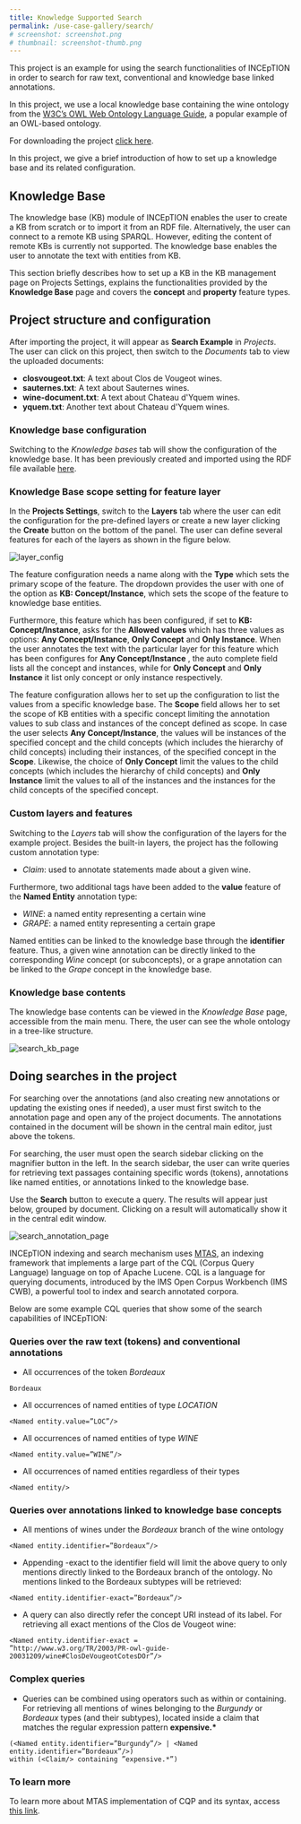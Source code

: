 ```yaml
---
title: Knowledge Supported Search 
permalink: /use-case-gallery/search/
# screenshot: screenshot.png
# thumbnail: screenshot-thumb.png
---
```


This project is an example for using the search functionalities of 
INCEpTION in order to search for raw text, conventional and knowledge base linked annotations.

In this project, we use a local knowledge base containing the wine ontology from the 
[W3C’s OWL Web Ontology Language Guide](https://www.w3.org/TR/owl-guide), a popular example 
of an OWL-based ontology. 

For downloading the project [click here](Search+Example.zip).

In this project, we give a brief introduction of how to set up a knowledge base and its related configuration.

## Knowledge Base

The knowledge base (KB) module of INCEpTION enables the user to create a KB from scratch or to import it from an RDF file. Alternatively, the user can connect to a remote KB using SPARQL. However, editing the content of remote KBs is currently not supported. The knowledge base enables the user to annotate the text with entities from KB. 

This section briefly describes how to set up a KB in the KB management page on Projects Settings, explains the functionalities provided by the __Knowledge Base__ page and covers the __concept__ and  __property__ feature types. 


## Project structure and configuration 

After importing the project, it will appear as __Search Example__ in _Projects_. The user can click 
on this project, then switch to the _Documents_ tab to view the uploaded documents:

* __closvougeot.txt__: A text about Clos de Vougeot wines.
* __sauternes.txt__: A text about Sauternes wines.
* __wine-document.txt__: A text about Chateau d'Yquem wines.
* __yquem.txt__: Another text about Chateau d'Yquem wines.


### Knowledge base configuration

Switching to the _Knowledge bases_ tab will show the configuration of the knowledge base. 
It has been previously created and imported using the RDF file available 
[here](https://www.w3.org/TR/owl-guide/wine.rdf).

### Knowledge Base scope setting for feature layer

In the __Projects Settings__, switch to the __Layers__ tab where the user can edit the configuration 
for the pre-defined layers or create a new layer clicking the __Create__ button on the bottom of the panel. 
The user can define several features for each of the layers as shown in the figure below.

![layer_config](kb-layer-config.png)

The feature configuration needs a name along with the __Type__ which sets the primary scope of the feature. The dropdown provides the user with one of the option as __KB: Concept/Instance__, which sets the scope of the feature to knowledge base entities. 

Furthermore, this feature which has been configured, if set to __KB: Concept/Instance__, asks for the __Allowed values__ which has three values as options: __Any Concept/Instance__, __Only Concept__ and __Only Instance__. When the user annotates the text with the particular layer for this feature which has been configures for __Any Concept/Instance__ , the auto complete field lists all the concept and instances, while for __Only Concept__ and __Only Instance__ it list only concept or only instance respectively.

The feature configuration allows her to set up the configuration to list the values from a specific knowledge base. The __Scope__ field allows her to set the scope of KB entities with a specific concept limiting the annotation values to sub class and instances of the concept defined as scope. In case the user selects __Any Concept/Instance__, the values will be instances of the specified concept and the child concepts (which includes the hierarchy of child concepts) including their instances, of the specified concept in the __Scope__. Likewise, the choice of __Only Concept__ limit the values to the child concepts (which includes the hierarchy of child concepts) and  __Only Instance__ limit the values to all of the instances and the instances for the child concepts of the specified concept. 

### Custom layers and features

Switching to the _Layers_ tab will show the configuration of the layers for the example project.
Besides the built-in layers, the project has the following custom annotation type:

* _Claim_: used to annotate statements made about a given wine.

Furthermore, two additional tags have been added to the __value__ feature of the __Named Entity__
 annotation type: 

* _WINE_: a named entity representing a certain wine
* _GRAPE_: a named entity representing a certain grape

Named entities can be linked to the knowledge base through the __identifier__ feature. Thus, a 
given wine annotation can be directly linked to the corresponding _Wine_ 
concept (or subconcepts), or a grape annotation can be linked to the _Grape_
concept in the knowledge base.


### Knowledge base contents

The knowledge base contents can be viewed in the _Knowledge Base_ page, accessible from the 
main menu. There, the user can see the whole ontology in a tree-like structure.

![search_kb_page](search-kb-page.png)

## Doing searches in the project

For searching over the annotations (and also creating new annotations or updating the existing ones
if needed), a user must first switch to the annotation page and open any of the project documents. 
The annotations contained in the document will be shown in the central main editor, just 
above the tokens.

For searching, the user must open the search sidebar clicking on the magnifier button in the left. 
In the search sidebar, the user can write queries for retrieving text passages containing specific 
words (tokens), annotations like named entities, or annotations linked to the knowledge base.

Use the __Search__ button to execute a query. The results will appear just below, grouped by
document. Clicking on a result will automatically show it in the central edit window. 

![search_annotation_page](search-annotation-page.png)

INCEpTION indexing and search mechanism uses 
[MTAS](https://meertensinstituut.github.io/mtas/index.html), an indexing framework that 
implements a large part of the CQL (Corpus Query Language) language on top of Apache Lucene. 
CQL is a language for querying documents, introduced by the IMS Open Corpus Workbench (IMS CWB), 
a powerful tool to index and search annotated corpora.

Below are some example CQL queries that show some of the search capabilities of INCEpTION:

### Queries over the raw text (tokens) and conventional annotations

* All occurrences of the token _Bordeaux_

```
Bordeaux
```

* All occurrences of named entities of type _LOCATION_

```
<Named entity.value=”LOC”/>
```

* All occurrences of named entities of type _WINE_

```
<Named entity.value=”WINE”/>
```

* All occurrences of named entities regardless of their types


```
<Named entity/>
```

### Queries over annotations linked to knowledge base concepts

* All mentions of wines under the _Bordeaux_ branch of the wine ontology

```
<Named entity.identifier=”Bordeaux”/>
```

* Appending -exact to the identifier field will limit the above query to only mentions directly 
linked to the Bordeaux branch of the ontology. No mentions linked to the Bordeaux subtypes
will be retrieved:


```
<Named entity.identifier-exact=”Bordeaux”/>
```

* A query can also directly refer the concept URI instead of its label. For retrieving all
 exact mentions of the Clos de Vougeot wine:

```
<Named entity.identifier-exact =
”http://www.w3.org/TR/2003/PR-owl-guide-20031209/wine#ClosDeVougeotCotesDOr”/>
```

### Complex queries

* Queries can be combined using operators such as within or containing. For retrieving all mentions 
of wines belonging to the _Burgundy_ or _Bordeaux_ types (and their subtypes), located 
inside a claim that matches the regular expression pattern __expensive.*__

```
(<Named entity.identifier=”Burgundy”/> | <Named entity.identifier=”Bordeaux”/>)
within (<Claim/> containing ”expensive.*”)
```

### To learn more

To learn more about MTAS implementation of CQP and its syntax, 
access [this link](https://meertensinstituut.github.io/mtas/search_cql.html).

